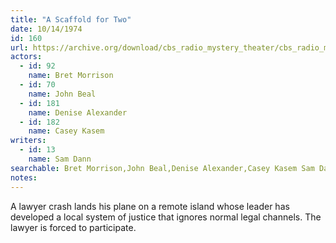 ```yaml
---
title: "A Scaffold for Two"
date: 10/14/1974
id: 160
url: https://archive.org/download/cbs_radio_mystery_theater/cbs_radio_mystery_theater-0151-0200.zip/cbs_radio_mystery_theater-0151-0200%2Fcbsrmt_0160_a_scaffold_for_two.mp3
actors:  
  - id: 92
    name: Bret Morrison  
  - id: 70
    name: John Beal  
  - id: 181
    name: Denise Alexander  
  - id: 182
    name: Casey Kasem
writers:  
  - id: 13
    name: Sam Dann
searchable: Bret Morrison,John Beal,Denise Alexander,Casey Kasem Sam Dann
notes:  
---
```

A lawyer crash lands his plane on a remote island whose leader has developed a local system of justice that ignores normal legal channels. The lawyer is forced to participate.